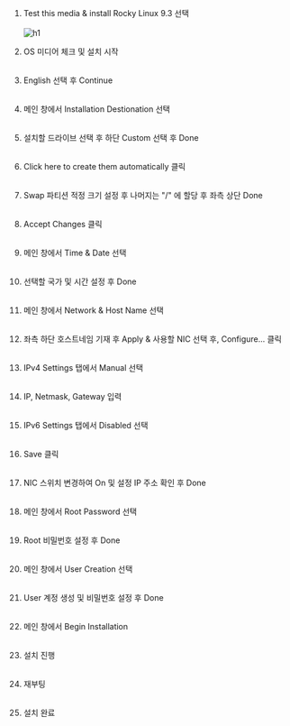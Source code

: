 1. Test this media & install Rocky Linux 9.3 선택<br><br>
![h1](https://github.com/QubitSecurity/documentation/blob/main/rocky9/install/images/1.jpg)
2. OS 미디어 체크 및 설치 시작<br><br>

3. English 선택 후 Continue<br><br>

4. 메인 창에서 Installation Destionation 선택<br><br>

5. 설치할 드라이브 선택 후 하단 Custom 선택 후 Done<br><br>

6. Click here to create them automatically 클릭<br><br>

7. Swap 파티션 적정 크기 설정 후 나머지는 "/" 에 할당 후 좌측 상단 Done<br><br>

8. Accept Changes 클릭<br><br>

9. 메인 창에서 Time & Date 선택<br><br>

10. 선택할 국가 및 시간 설정 후 Done<br><br>

11. 메인 창에서 Network & Host Name 선택<br><br>

12. 좌측 하단 호스트네임 기재 후 Apply & 사용할 NIC 선택 후, Configure... 클릭<br><br>

13. IPv4 Settings 탭에서 Manual 선택<br><br>

14. IP, Netmask, Gateway 입력<br><br>

15. IPv6 Settings 탭에서 Disabled 선택<br><br>

16. Save 클릭<br><br>

17. NIC 스위치 변경하여 On 및 설정 IP 주소 확인 후 Done<br><br>

18. 메인 창에서 Root Password 선택<br><br>

19. Root 비밀번호 설정 후 Done<br><br>

20. 메인 창에서 User Creation 선택<br><br>

21. User 계정 생성 및 비밀번호 설정 후 Done<br><br>

22. 메인 창에서 Begin Installation<br><br>

23. 설치 진행<br><br>

24. 재부팅<br><br>

25. 설치 완료<br><br>
